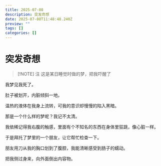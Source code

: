 ```yaml
---
title: 2025-07-08
description: 突发奇想
date: 2025-07-08T11:48:48.240Z
preview: ""
tags: []
categories: []
---
```

# 突发奇想

> [!NOTE] 注
> 这是某日睡觉时做的梦，把我吓醒了

我梦见我死了。

肚子被划开，内脏倾斜一地。

温热的液体在我身上流转，可我的意识却慢慢的陷入黑暗。

那是一个什么样的梦呢？我记不太清。

我依稀记得我右腹的触感，里面有个不知名的东西在身体里狂跳，像心脏一样。

于是拜托了梦里的一个朋友，让它帮忙检查一下。

朋友用刀从我的胸口划到了腹腔，我能清晰感受到肠子的蠕动。

把我侧过身来，向外面倒出内容物。
